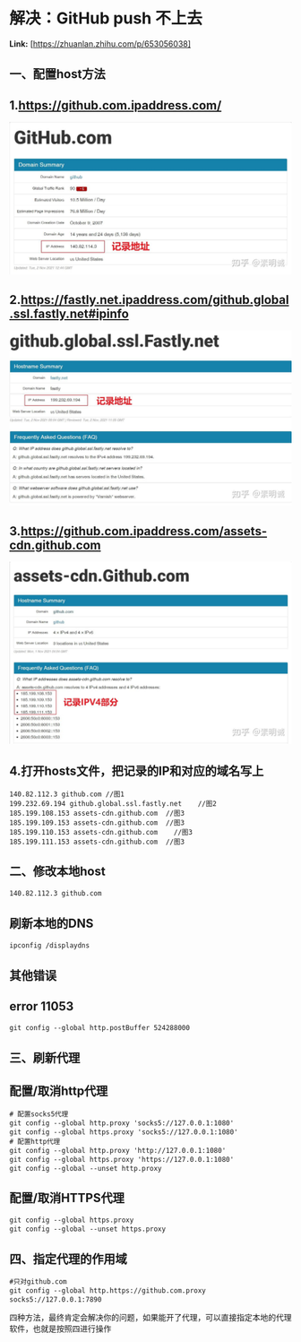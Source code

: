 # 解决：GitHub push 不上去



 **Link:** [https://zhuanlan.zhihu.com/p/653056038]

## 一、配置host方法  
## 1.https://github.com.ipaddress.com/  

  


![12c873d84a956c9ad9c37eefcc30f934](../image/12c873d84a956c9ad9c37eefcc30f934.jpg)

  


## 2.https://fastly.net.ipaddress.com/github.global.ssl.fastly.net#ipinfo  

  


![ef152ae3bf890ac8ed00326087af6e7e](../image/ef152ae3bf890ac8ed00326087af6e7e.jpg)

  


## 3.https://github.com.ipaddress.com/assets-cdn.github.com  

  


![961478a1d45f15436e95c381153e2cc9](../image/961478a1d45f15436e95c381153e2cc9.jpg)

  


## 4.打开hosts文件，把记录的IP和对应的域名写上  
```
140.82.112.3 github.com //图1
199.232.69.194 github.global.ssl.fastly.net    //图2
185.199.108.153 assets-cdn.github.com  //图3
185.199.109.153 assets-cdn.github.com  //图3
185.199.110.153 assets-cdn.github.com	 //图3
185.199.111.153 assets-cdn.github.com  //图3
```
## 二、修改本地host  
```
140.82.112.3 github.com
```
## 刷新本地的DNS  
```
ipconfig /displaydns
```
## 其他错误  
## error 11053  
```
git config --global http.postBuffer 524288000
```
## 三、刷新代理  
## 配置/取消http代理  
```
# 配置socks5代理
git config --global http.proxy 'socks5://127.0.0.1:1080'
git config --global https.proxy 'socks5://127.0.0.1:1080'
# 配置http代理
git config --global http.proxy 'http://127.0.0.1:1080'
git config --global https.proxy 'https://127.0.0.1:1080'
git config --global --unset http.proxy
```
## 配置/取消HTTPS代理  
```
git config --global https.proxy
git config --global --unset https.proxy
```
## 四、指定代理的作用域  
```
#只对github.com
git config --global http.https://github.com.proxy socks5://127.0.0.1:7890
```

四种方法，最终肯定会解决你的问题，如果能开了代理，可以直接指定本地的代理软件，也就是按照四进行操作

